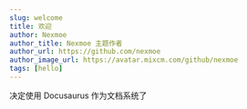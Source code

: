 ```yaml
---
slug: welcome
title: 欢迎
author: Nexmoe
author_title: Nexmoe 主题作者
author_url: https://github.com/nexmoe
author_image_url: https://avatar.mixcm.com/github/nexmoe
tags: [hello]
---
```


决定使用 Docusaurus 作为文档系统了